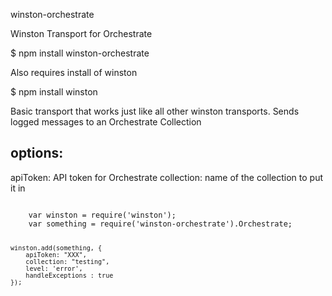 winston-orchestrate

Winston Transport for Orchestrate

$ npm install winston-orchestrate 

Also requires install of winston

$ npm install winston


Basic transport that works just like all other winston transports. Sends logged messages to an Orchestrate Collection

## options:

apiToken: API token for Orchestrate
collection: name of the collection to put it in

<code>
    var winston = require('winston');
    var something = require('winston-orchestrate').Orchestrate;

    winston.add(something, {
        apiToken: "XXX",
        collection: "testing",
        level: 'error',
        handleExceptions : true
    });
</code>

